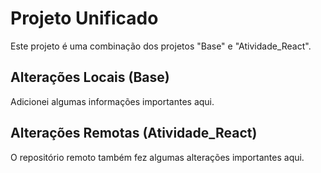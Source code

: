 # Projeto Unificado

Este projeto é uma combinação dos projetos "Base" e "Atividade_React".

## Alterações Locais (Base)

Adicionei algumas informações importantes aqui.

## Alterações Remotas (Atividade_React)

O repositório remoto também fez algumas alterações importantes aqui.
